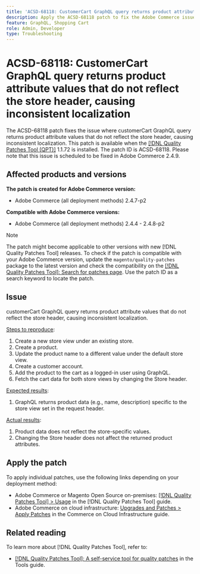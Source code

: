 ```yaml
---
title: 'ACSD-68118: CustomerCart GraphQL query returns product attribute values that do not reflect the store header, causing inconsistent localization'
description: Apply the ACSD-68118 patch to fix the Adobe Commerce issue where GraphQL customerCart query did not return product attribute values according to the store header value.
feature: GraphQL, Shopping Cart
role: Admin, Developer
type: Troubleshooting
---
```


# ACSD-68118: CustomerCart GraphQL query returns product attribute values that do not reflect the store header, causing inconsistent localization

The ACSD-68118 patch fixes the issue where customerCart GraphQL query returns product attribute values that do not reflect the store header, causing inconsistent localization. This patch is available when the [[!DNL Quality Patches Tool (QPT)]](/help/tools/quality-patches-tool/quality-patches-tool-to-self-serve-quality-patches.md) 1.1.72 is installed. The patch ID is ACSD-68118. Please note that this issue is scheduled to be fixed in Adobe Commerce 2.4.9.

## Affected products and versions

**The patch is created for Adobe Commerce version:**

* Adobe Commerce (all deployment methods) 2.4.7-p2

**Compatible with Adobe Commerce versions:**

* Adobe Commerce (all deployment methods) 2.4.4 - 2.4.8-p2

>[!NOTE]
>
>The patch might become applicable to other versions with new [!DNL Quality Patches Tool] releases. To check if the patch is compatible with your Adobe Commerce version, update the `magento/quality-patches` package to the latest version and check the compatibility on the [[!DNL Quality Patches Tool]: Search for patches page](https://experienceleague.adobe.com/tools/commerce-quality-patches/index.html). Use the patch ID as a search keyword to locate the patch.

## Issue

customerCart GraphQL query returns product attribute values that do not reflect the store header, causing inconsistent localization.

<u>Steps to reproduce</u>:

1. Create a new store view under an existing store.
1. Create a product.
1. Update the product name to a different value under the default store view.
1. Create a customer account.
1. Add the product to the cart as a logged-in user using GraphQL.
1. Fetch the cart data for both store views by changing the Store header.

<u>Expected results</u>:

1. GraphQL returns product data (e.g., name, description) specific to the store view set in the request header.

<u>Actual results</u>:

1. Product data does not reflect the store-specific values.
1. Changing the Store header does not affect the returned product attributes.

## Apply the patch

To apply individual patches, use the following links depending on your deployment method:

* Adobe Commerce or Magento Open Source on-premises: [[!DNL Quality Patches Tool] > Usage](/help/tools/quality-patches-tool/usage.md) in the [!DNL Quality Patches Tool] guide.
* Adobe Commerce on cloud infrastructure: [Upgrades and Patches > Apply Patches](https://experienceleague.adobe.com/docs/commerce-cloud-service/user-guide/develop/upgrade/apply-patches.html) in the Commerce on Cloud Infrastructure guide.

## Related reading

To learn more about [!DNL Quality Patches Tool], refer to:

* [[!DNL Quality Patches Tool]: A self-service tool for quality patches](/help/tools/quality-patches-tool/quality-patches-tool-to-self-serve-quality-patches.md) in the Tools guide.
